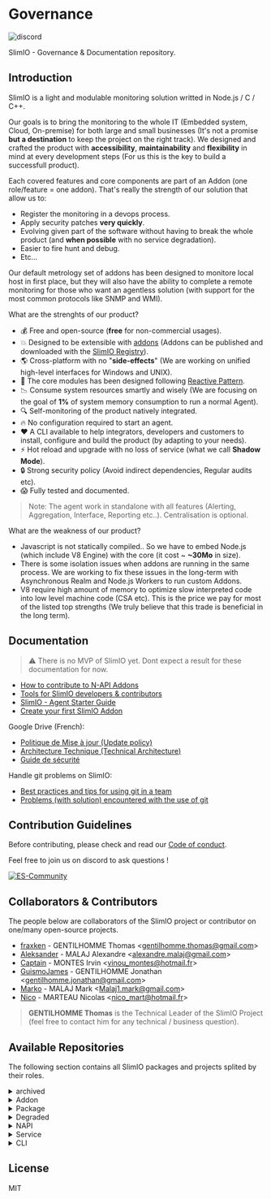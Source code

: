 # Governance
![discord](https://img.shields.io/discord/359783688403156994.svg?style=flat)

SlimIO - Governance &amp; Documentation repository.

## Introduction
SlimIO is a light and modulable monitoring solution writted in Node.js / C / C++. 

Our goals is to bring the monitoring to the whole IT (Embedded system, Cloud, On-premise) for both large and small businesses (It's not a promise **but a destination** to keep the project on the right track). We designed and crafted the product with **accessibility**, **maintainability** and **flexibility** in mind at every development steps (For us this is the key to build a successfull product).

Each covered features and core components are part of an Addon (one role/feature = one addon). That's really the strength of our solution that allow us to:
- Register the monitoring in a devops process.
- Apply security patches **very quickly**.
- Evolving given part of the software without having to break the whole product (and **when possible** with no service degradation).
- Easier to fire hunt and debug.
- Etc...

Our default metrology set of addons has been designed to monitore local host in first place, but they will also have the ability to complete a remote monitoring for those who want an agentless solution (with support for the most common protocols like SNMP and WMI).

What are the strenghts of our product?

- 💰 Free and open-source (**free** for non-commercial usages).
- 💥 Designed to be extensible with [addons](https://github.com/SlimIO/addon) (Addons can be published and downloaded with the  [SlimIO Registry](https://github.com/SlimIO/Registry)).
- 🌎 Cross-platform with no "**side-effects**" (We are working on unified high-level interfaces for Windows and UNIX).
- 🚄 The core modules has been designed following [Reactive Pattern](https://en.wikipedia.org/wiki/Reactive_programming).
- 📉 Consume system resources smartly and wisely (We are focusing on the goal of **1%** of system memory consumption to run a normal Agent).
- 🔍 Self-monitoring of the product natively integrated.
- 🔥 No configuration required to start an agent.
- ❤️ A CLI available to help integrators, developers and customers to install, configure and build the product (by adapting to your needs).
- ⚡️ Hot reload and upgrade with no loss of service (what we call **Shadow Mode**).
- 🔒 Strong security policy (Avoid indirect dependencies, Regular audits etc).
- 😱 Fully tested and documented.

> Note: The agent work in standalone with all features (Alerting, Aggregation, Interface, Reporting etc..). Centralisation is optional.

What are the weakness of our product?

- Javascript is not statically compiled.. So we have to embed Node.js (which include V8 Engine) with the core (it cost ~ **~30Mo** in size).
- There is some isolation issues when addons are running in the same process. We are working to fix these issues in the long-term with Asynchronous Realm and Node.js Workers to run custom Addons.
- V8 require high amount of memory to optimize slow interpreted code into low level machine code (CSA etc). This is the price we pay for most of the listed top strengths (We truly believe that this trade is beneficial in the long term).

## Documentation

> ⚠️ There is no MVP of SlimIO yet. Dont expect a result for these documentation for now.

- [How to contribute to N-API Addons](./docs/native_addons.md)
- [Tools for SlimIO developers & contributors](./docs/tooling.md)
- [SlimIO - Agent Starter Guide](./docs/get_started.md)
- [Create your first SlimIO Addon](./docs/first_addon.md)

Google Drive (French):
- [Politique de Mise à jour (Update policy)](https://docs.google.com/document/d/163Fb4HufSck27VW1ZWeEoDPPKGCnVKBo-6Zxbt2Bj64/edit?usp=sharing)
- [Architecture Technique (Technical Architecture)](https://docs.google.com/document/d/15e4z7Ev7ObohDWgZwGkd6PDq-cWtC54aUvPSP2finZw/edit?usp=sharing)
- [Guide de sécurité](https://docs.google.com/document/d/1GRMbKmnibFZMQWzcVmwmcjLRVlKcFFrlEnfD8X8aNEg/edit?usp=sharing)

Handle git problems on SlimIO:
- [Best practices and tips for using git in a team](https://github.com/SlimIO/Governance/blob/master/docs/git/COC_git.md)
- [Problems (with solution) encountered with the use of git](https://github.com/SlimIO/Governance/blob/master/docs/git/git_recurring_problems.md)

## Contribution Guidelines
Before contributing, please check and read our [Code of conduct](./COC_POLICY.md).

Feel free to join us on discord to ask questions !

[![ES-Community](https://discordapp.com/api/guilds/359783688403156994/embed.png?style=banner2)](https://discord.gg/YA87kR2)

## Collaborators & Contributors
The people below are collaborators of the SlimIO project or contributor on one/many open-source projects.

- [fraxken](https://github.com/fraxken) - GENTILHOMME Thomas &lt;gentilhomme.thomas@gmail.com&gt;
- [Aleksander](https://github.com/AlexandreMalaj) - MALAJ Alexandre &lt;alexandre.malaj@gmail.com&gt;
- [Captain](https://github.com/Captainfive) - MONTES Irvin &lt;vinou_montes@hotmail.fr&gt;
- [GuismoJames](https://www.linkedin.com/in/jgentilhomme/) - GENTILHOMME Jonathan &lt;gentilhomme.jonathan@gmail.com&gt;
- [Marko](https://github.com/Markobobby) - MALAJ Mark &lt;Malaj1.mark@gmail.com&gt;
- [Nico](https://github.com/Dafyh) - MARTEAU Nicolas &lt;nico_mart@hotmail.fr&gt;

> **GENTILHOMME Thomas** is the Technical Leader of the SlimIO Project (feel free to contact him for any technical / business question).

## Available Repositories
The following section contains all SlimIO packages and projects splited by their roles.

<details><summary>archived</summary>

TBC
- [AgentOld](https://github.com/SlimIO/AgentOld) - Old SlimIO Agent
- [Error](https://github.com/SlimIO/Error) - Slim.IO - Opinionated Error(s) handle/generator
- [levelmanager](https://github.com/SlimIO/levelmanager) - LevelDB (Database) - GUI Manager build with electron

</details>

<details><summary>Addon</summary>

SlimIO Addons
- [cpu-addon](https://github.com/SlimIO/cpu-addon) - SlimIO CPU Addon
- [Events](https://github.com/SlimIO/Events) - SlimIO - Events (Built-in Addon)
- [Gate](https://github.com/SlimIO/Gate) - Built-in Addon Gate
- [Socket](https://github.com/SlimIO/Socket) - Built-in Socket Addon
- [Alerting](https://github.com/SlimIO/Alerting) - SlimIO - Alerting Addon
- [Aggregator](https://github.com/SlimIO/Aggregator) - SlimIO - Metrics Aggregator Addon
- [cpu](https://github.com/SlimIO/cpu) - Windows & Unix Native Node.js binding - CPU Monitoring
- [ihm](https://github.com/SlimIO/ihm) - Agent IHM (Interface Homme Machine)
- [Prism](https://github.com/SlimIO/Prism) - Prism - Distribution Server Addon

</details>

<details><summary>Package</summary>

Classical 'npm' packages
- [Core](https://github.com/SlimIO/Core) - SlimIO Core
- [Config](https://github.com/SlimIO/Config) - SlimIO - Reactive and Safe JSON Configuration loader
- [Addon](https://github.com/SlimIO/Addon) - SlimIO Addon container
- [Utils](https://github.com/SlimIO/Utils) - SlimIO Utilities Functions
- [Scheduler](https://github.com/SlimIO/Scheduler) - SlimIO - Scheduler/Time Walk for Node.js
- [Config-Migration](https://github.com/SlimIO/Config-Migration) - SlimIO JSON Schema Migration (Payload Migration)
- [Mib-Parser](https://github.com/SlimIO/Mib-Parser) - Pure Asynchronous JavaScript (Node.JS) MIB Parser
- [is](https://github.com/SlimIO/is) - SlimIO IS - Node.js JavaScript Type checker 
- [Safe-emitter](https://github.com/SlimIO/Safe-emitter) - Safe Node.js EventEmitter designed for isolation
- [Units](https://github.com/SlimIO/Units) - SlimIO Metric Units
- [Arg-parser](https://github.com/SlimIO/Arg-parser) - SlimIO - Secure and reliable Node.js Argv Parser
- [Addon-Factory](https://github.com/SlimIO/Addon-Factory) - SlimIO - Factory to build Addon programmatically
- [Metrics](https://github.com/SlimIO/Metrics) - This package provide a developer interface to interact with Events Addon
- [Timer](https://github.com/SlimIO/Timer) - SlimIO - Node.js Driftless Interval Timer
- [Buffer-Schema](https://github.com/SlimIO/Buffer-Schema) - SlimIO Buffer Schema
- [Lazy](https://github.com/SlimIO/Lazy) - SlimIO Little lib to set Lazy Properties on JavaScript Objects!
- [Struct](https://github.com/SlimIO/Struct) - Node.js Schema Structure
- [Npm-registry](https://github.com/SlimIO/Npm-registry) - Node.js npm registry (GET) API with TypeScript def
- [Queue](https://github.com/SlimIO/Queue) - SlimIO - Queue Class designed for SlimIO Core
- [Nodejs-downloader](https://github.com/SlimIO/Nodejs-downloader) - SlimIO - Node.js binary and headers downloader
- [Tcp-Sdk](https://github.com/SlimIO/Tcp-Sdk) - SlimIO - TCP SDK to communicate in socket with the product
- [github](https://github.com/SlimIO/github) - Download and Extract Github repository 
- [ipc](https://github.com/SlimIO/ipc) - SlimIO - Node.js Inter Process Communication
- [lstree](https://github.com/SlimIO/lstree) - System Tree Printer as CLI (with a Node.js API)
- [unzipper](https://github.com/SlimIO/unzipper) - Node.js Modern Yauzl wrapper
- [OpenAPI](https://github.com/SlimIO/OpenAPI) - OpenAPI - Node.js Programmatically implementation (Spec Compliant)
- [Alert](https://github.com/SlimIO/Alert) - SlimIO Addon Alarms utilities
- [Immutable](https://github.com/SlimIO/Immutable) - SlimIO Immutable Static Objects and Values
- [Manifest](https://github.com/SlimIO/Manifest) - SlimIO Project Manifest (.TOML)
- [TimeMap](https://github.com/SlimIO/TimeMap) - ES6 Map-Like implementation with keys that have a defined timelife
- [Math](https://github.com/SlimIO/Math) - SlimIO - Node.js WebAssembly Metrology Math lib
- [sqlite-transaction](https://github.com/SlimIO/sqlite-transaction) - SQLite Transaction Manager for SlimIO events
- [Unit-testing](https://github.com/SlimIO/Unit-testing) - SlimIO - Unit testing framework (WIP)
- [psp](https://github.com/SlimIO/psp) - SlimIO - Project structure policy
- [jsdoc](https://github.com/SlimIO/jsdoc) - Blazing fast 🚀 JSDoc generator/parser
- [Registry-SDK](https://github.com/SlimIO/Registry-SDK) - Node.js SDK For the SlimIO Registry API
- [Desktop](https://github.com/SlimIO/Desktop) - SlimIO - Application bureautique pour les intégrateurs (Client lourd)
- [Pretty-JSON](https://github.com/SlimIO/Pretty-JSON) - Stdout JSON in your terminal
- [Async-cli-spinner](https://github.com/SlimIO/Async-cli-spinner) - Elegant Asynchronous Terminal (CLI) Spinner for Node.js
- [Bundler](https://github.com/SlimIO/Bundler) - SlimIO Archive (Addon & Core) Bundler
- [Iterator](https://github.com/SlimIO/Iterator) - Iterators Utils
- [Blog](https://github.com/SlimIO/Blog) - SlimIO Blog
- [arg-checker](https://github.com/SlimIO/arg-checker) - SlimIO Argument Checker
- [Lock](https://github.com/SlimIO/Lock) - SlimIO Node.js Semaphore for async/await
- [MySQL](https://github.com/SlimIO/MySQL) - MySQL addon
- [pretty-stack](https://github.com/SlimIO/pretty-stack) - Pretty Stack Trace to stdout in TTY
- [FSC](https://github.com/SlimIO/FSC) - Slimio - FSC (File System Controller)
- [logger](https://github.com/SlimIO/logger) - SlimIO Sonic Logger
- [Grapher](https://github.com/SlimIO/Grapher) - 
- [wcwidth](https://github.com/SlimIO/wcwidth) - Port of C's wcwidth() and wcswidth()
- [Profiles](https://github.com/SlimIO/Profiles) - SlimIO - Addon Profiles Manager
- [Tarball](https://github.com/SlimIO/Tarball) - SlimIO archive (for addons and modules) tarball packer/extractor.

</details>

<details><summary>Degraded</summary>

Projects that are not matching our psp policies
- [Eslint-config](https://github.com/SlimIO/Eslint-config) - SlimIO ESLint configuration
- [tsd](https://github.com/SlimIO/tsd) - TypeScript definitions for SlimIO projects

</details>

<details><summary>NAPI</summary>

Node.js Native bindings writted in C/C++
- [Winni](https://github.com/SlimIO/Winni) - Windows Network Interfaces - Node.js low-level binding
- [Windrive](https://github.com/SlimIO/Windrive) - Windows Drive (disk) & Devices - Node.js low level binding
- [Winelog](https://github.com/SlimIO/Winelog) - Windows Events log reader - Node.JS low-level binding
- [Winservices](https://github.com/SlimIO/Winservices) - Windows Services - Node.js low level binding
- [Winmem](https://github.com/SlimIO/Winmem) - Windows Memory - Node.js low level binding
- [Nixni](https://github.com/SlimIO/Nixni) - UNIX Network Interfaces - Node.JS low level binding
- [Nixmem](https://github.com/SlimIO/Nixmem) - UNIX Memory - Node.js low level binding
- [Micro](https://github.com/SlimIO/Micro) - NodeJS C NAPI low level binding to get high resolution timestamp (in microseconds)
- [Nixfs](https://github.com/SlimIO/Nixfs) - UNIX File System - Node.js low-level binding
- [Nixdevices](https://github.com/SlimIO/Nixdevices) - UNIX System Devices - NodeJS low level binding
- [Nixproc](https://github.com/SlimIO/Nixproc) - Node.js - N-API Binding
- [pam](https://github.com/SlimIO/pam) - Node.js N-API binding for Linux pam Authentication

</details>

<details><summary>Service</summary>

Web API projects
- [Agent](https://github.com/SlimIO/Agent) - SlimIO Agent
- [Registry](https://github.com/SlimIO/Registry) - SlimIO - Addon registry
- [N-API-CI](https://github.com/SlimIO/N-API-CI) - Node.js N-API CI Server
- [Discord-Bot](https://github.com/SlimIO/Discord-Bot) - DiscordBot allow management of the notifications to avoid spam (greenkeeper, snyk, trello, drive ...)
- [Dependency-Analyser](https://github.com/SlimIO/Dependency-Analyser) - SlimIO - Dependency Analyser (Draw a network of all SlimIO Projects)
- [Gource-view](https://github.com/SlimIO/Gource-view) - Gource Generator for SlimIO (And any github organization)

</details>

<details><summary>CLI</summary>

Command Line Interface packages/projects
- [Generator](https://github.com/SlimIO/Generator) - SlimIO - Project & Addons Generator
- [CLI](https://github.com/SlimIO/CLI) - SlimIO - CLI (Command Line Interface)
- [documentation](https://github.com/SlimIO/documentation) - SlimIO Documentation Generator
- [Markdown-Dependencies](https://github.com/SlimIO/Markdown-Dependencies) - Create/Update the Dependencies section in README.md
- [Sync](https://github.com/SlimIO/Sync) - SlimIO Synchronizer - Pull, Update and track Node.js projects state (outdated, psp policies...)

</details>

## License
MIT
